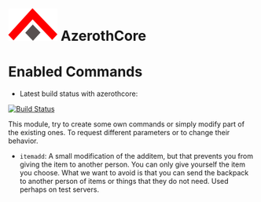 # ![logo](https://raw.githubusercontent.com/azerothcore/azerothcore.github.io/master/images/logo-github.png) AzerothCore

# Enabled Commands

- Latest build status with azerothcore:

[![Build Status](https://github.com/pangolp/mod-enabled-commands/workflows/core-build/badge.svg?branch=master&event=push)](https://github.com/pangolp/mod-enabled-commands)

This module, try to create some own commands or simply modify part of the existing ones.
To request different parameters or to change their behavior.

- `itemadd`: A small modification of the additem, but that prevents you from giving the item to another person. You can only give yourself the item you choose. What we want to avoid is that you can send the backpack to another person of items or things that they do not need. Used perhaps on test servers.
